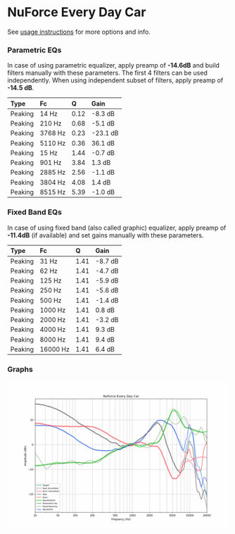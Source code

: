 # NuForce Every Day Car
See [usage instructions](https://github.com/jaakkopasanen/AutoEq#usage) for more options and info.

### Parametric EQs
In case of using parametric equalizer, apply preamp of **-14.6dB** and build filters manually
with these parameters. The first 4 filters can be used independently.
When using independent subset of filters, apply preamp of **-14.5 dB**.

| Type    | Fc      |    Q | Gain     |
|:--------|:--------|:-----|:---------|
| Peaking | 14 Hz   | 0.12 | -8.3 dB  |
| Peaking | 210 Hz  | 0.68 | -5.1 dB  |
| Peaking | 3768 Hz | 0.23 | -23.1 dB |
| Peaking | 5110 Hz | 0.36 | 36.1 dB  |
| Peaking | 15 Hz   | 1.44 | -0.7 dB  |
| Peaking | 901 Hz  | 3.84 | 1.3 dB   |
| Peaking | 2885 Hz | 2.56 | -1.1 dB  |
| Peaking | 3804 Hz | 4.08 | 1.4 dB   |
| Peaking | 8515 Hz | 5.39 | -1.0 dB  |

### Fixed Band EQs
In case of using fixed band (also called graphic) equalizer, apply preamp of **-11.4dB**
(if available) and set gains manually with these parameters.

| Type    | Fc       |    Q | Gain    |
|:--------|:---------|:-----|:--------|
| Peaking | 31 Hz    | 1.41 | -8.7 dB |
| Peaking | 62 Hz    | 1.41 | -4.7 dB |
| Peaking | 125 Hz   | 1.41 | -5.9 dB |
| Peaking | 250 Hz   | 1.41 | -5.6 dB |
| Peaking | 500 Hz   | 1.41 | -1.4 dB |
| Peaking | 1000 Hz  | 1.41 | 0.8 dB  |
| Peaking | 2000 Hz  | 1.41 | -3.2 dB |
| Peaking | 4000 Hz  | 1.41 | 9.3 dB  |
| Peaking | 8000 Hz  | 1.41 | 9.4 dB  |
| Peaking | 16000 Hz | 1.41 | 6.4 dB  |

### Graphs
![](./NuForce%20Every%20Day%20Car.png)